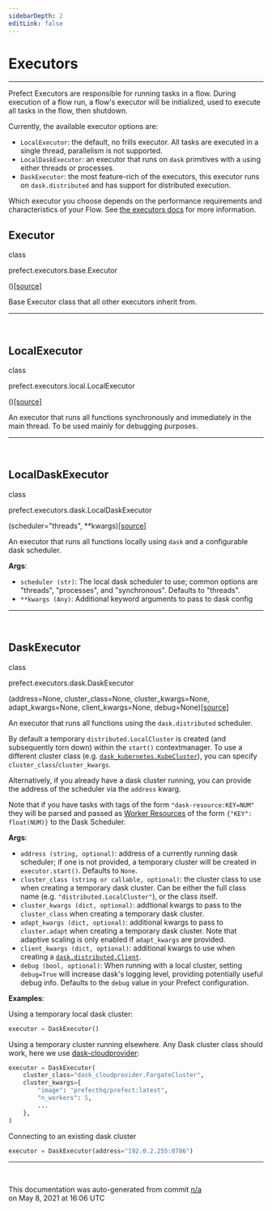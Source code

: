 ```yaml
---
sidebarDepth: 2
editLink: false
---
```

# Executors
---
Prefect Executors are responsible for running tasks in a flow. During
execution of a flow run, a flow's executor will be initialized, used to execute
all tasks in the flow, then shutdown.

Currently, the available executor options are:

- `LocalExecutor`: the default, no frills executor. All tasks are executed in
    a single thread, parallelism is not supported.
- `LocalDaskExecutor`: an executor that runs on `dask` primitives with a
    using either threads or processes.
- `DaskExecutor`: the most feature-rich of the executors, this executor runs
    on `dask.distributed` and has support for distributed execution.

Which executor you choose depends on the performance requirements and
characteristics of your Flow.  See [the executors
docs](/orchestration/flow_config/executors.md) for more information.
 ## Executor
 <div class='class-sig' id='prefect-executors-base-executor'><p class="prefect-sig">class </p><p class="prefect-class">prefect.executors.base.Executor</p>()<span class="source"><a href="https://github.com/PrefectHQ/prefect/blob/master/src/prefect/executors/base.py#L7">[source]</a></span></div>

Base Executor class that all other executors inherit from.


---
<br>

 ## LocalExecutor
 <div class='class-sig' id='prefect-executors-local-localexecutor'><p class="prefect-sig">class </p><p class="prefect-class">prefect.executors.local.LocalExecutor</p>()<span class="source"><a href="https://github.com/PrefectHQ/prefect/blob/master/src/prefect/executors/local.py#L6">[source]</a></span></div>

An executor that runs all functions synchronously and immediately in the main thread.  To be used mainly for debugging purposes.


---
<br>

 ## LocalDaskExecutor
 <div class='class-sig' id='prefect-executors-dask-localdaskexecutor'><p class="prefect-sig">class </p><p class="prefect-class">prefect.executors.dask.LocalDaskExecutor</p>(scheduler=&quot;threads&quot;, **kwargs)<span class="source"><a href="https://github.com/PrefectHQ/prefect/blob/master/src/prefect/executors/dask.py#L426">[source]</a></span></div>

An executor that runs all functions locally using `dask` and a configurable dask scheduler.

**Args**:     <ul class="args"><li class="args">`scheduler (str)`: The local dask scheduler to use; common options are         "threads", "processes", and "synchronous".  Defaults to "threads".     </li><li class="args">`**kwargs (Any)`: Additional keyword arguments to pass to dask config</li></ul>


---
<br>

 ## DaskExecutor
 <div class='class-sig' id='prefect-executors-dask-daskexecutor'><p class="prefect-sig">class </p><p class="prefect-class">prefect.executors.dask.DaskExecutor</p>(address=None, cluster_class=None, cluster_kwargs=None, adapt_kwargs=None, client_kwargs=None, debug=None)<span class="source"><a href="https://github.com/PrefectHQ/prefect/blob/master/src/prefect/executors/dask.py#L63">[source]</a></span></div>

An executor that runs all functions using the `dask.distributed` scheduler.

By default a temporary `distributed.LocalCluster` is created (and subsequently torn down) within the `start()` contextmanager. To use a different cluster class (e.g. [`dask_kubernetes.KubeCluster`](https://kubernetes.dask.org/)), you can specify `cluster_class`/`cluster_kwargs`.

Alternatively, if you already have a dask cluster running, you can provide the address of the scheduler via the `address` kwarg.

Note that if you have tasks with tags of the form `"dask-resource:KEY=NUM"` they will be parsed and passed as [Worker Resources](https://distributed.dask.org/en/latest/resources.html) of the form `{"KEY": float(NUM)}` to the Dask Scheduler.

**Args**:     <ul class="args"><li class="args">`address (string, optional)`: address of a currently running dask         scheduler; if one is not provided, a temporary cluster will be         created in `executor.start()`.  Defaults to `None`.     </li><li class="args">`cluster_class (string or callable, optional)`: the cluster class to use         when creating a temporary dask cluster. Can be either the full         class name (e.g. `"distributed.LocalCluster"`), or the class itself.     </li><li class="args">`cluster_kwargs (dict, optional)`: addtional kwargs to pass to the        `cluster_class` when creating a temporary dask cluster.     </li><li class="args">`adapt_kwargs (dict, optional)`: additional kwargs to pass to `cluster.adapt`         when creating a temporary dask cluster. Note that adaptive scaling         is only enabled if `adapt_kwargs` are provided.     </li><li class="args">`client_kwargs (dict, optional)`: additional kwargs to use when creating a         [`dask.distributed.Client`](https://distributed.dask.org/en/latest/api.html#client).     </li><li class="args">`debug (bool, optional)`: When running with a local cluster, setting         `debug=True` will increase dask's logging level, providing         potentially useful debug info. Defaults to the `debug` value in         your Prefect configuration.</li></ul> **Examples**:

Using a temporary local dask cluster:


```python
executor = DaskExecutor()

```

Using a temporary cluster running elsewhere. Any Dask cluster class should work, here we use [dask-cloudprovider](https://cloudprovider.dask.org):


```python
executor = DaskExecutor(
    cluster_class="dask_cloudprovider.FargateCluster",
    cluster_kwargs={
        "image": "prefecthq/prefect:latest",
        "n_workers": 5,
        ...
    },
)

```

Connecting to an existing dask cluster


```python
executor = DaskExecutor(address="192.0.2.255:8786")

```


---
<br>


<p class="auto-gen">This documentation was auto-generated from commit <a href='https://github.com/PrefectHQ/prefect/commit/n/a'>n/a</a> </br>on May 8, 2021 at 16:06 UTC</p>